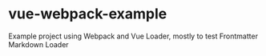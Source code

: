# vue-webpack-example
Example project using Webpack and Vue Loader, mostly to test Frontmatter Markdown Loader
